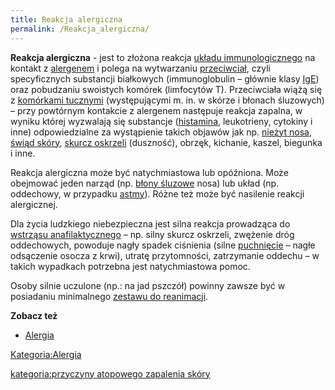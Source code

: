 ```yaml
---
title: Reakcja alergiczna
permalink: /Reakcja_alergiczna/
---
```


**Reakcja alergiczna** - jest to złożona reakcja [układu immunologicznego](/Układ_immunologiczny "wikilink") na kontakt z [alergenem](/Alergen "wikilink") i polega na wytwarzaniu [przeciwciał](/Przeciwciało "wikilink"), czyli specyficznych substancji białkowych (immunoglobulin – głównie klasy [IgE](/IgE "wikilink")) oraz pobudzaniu swoistych komórek (limfocytów T). Przeciwciała wiążą się z [komórkami tucznymi](/Komórki_tuczne "wikilink") (występującymi m. in. w skórze i błonach śluzowych) – przy powtórnym kontakcie z alergenem następuje reakcja zapalna, w wyniku której wyzwalają się substancje ([histamina](/Histamina "wikilink"), leukotrieny, cytokiny i inne) odpowiedzialne za wystąpienie takich objawów jak np. [nieżyt nosa](/Alergiczny_nieżyt_nosa "wikilink"), [świąd skóry](/Świąd "wikilink"), [skurcz oskrzeli](/Astma_oskrzelowa "wikilink") (duszność), obrzęk, kichanie, kaszel, biegunka i inne.

Reakcja alergiczna może być natychmiastowa lub opóźniona. Może obejmować jeden narząd (np. [błony śluzowe](/błona_śluzowa "wikilink") nosa) lub układ (np. oddechowy, w przypadku [astmy](/astma "wikilink")). Różne też może być nasilenie reakcji alergicznej.

Dla życia ludzkiego niebezpieczna jest silna reakcja prowadząca do [wstrząsu anafilaktycznego](/Wstrząs_anafilaktyczny "wikilink") – np. silny skurcz oskrzeli, zwężenie dróg oddechowych, powoduje nagły spadek ciśnienia (silne [puchnięcie](/puchnięcie "wikilink") – nagłe odsączenie osocza z krwi), utratę przytomności, zatrzymanie oddechu – w takich wypadkach potrzebna jest natychmiastowa pomoc.

Osoby silnie uczulone (np.: na jad pszczół) powinny zawsze być w posiadaniu minimalnego [zestawu do reanimacji](/Zestaw_do_reanimacji "wikilink").

**Zobacz też**

-   [Alergia](/Alergia "wikilink")

[Kategoria:Alergia](/Kategoria:Alergia "wikilink")

[kategoria:przyczyny atopowego zapalenia skóry](/kategoria:przyczyny_atopowego_zapalenia_skóry "wikilink")